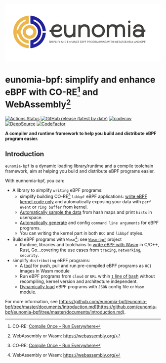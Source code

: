 ![logo](img/logo.png)

# eunomia-bpf: simplify and enhance eBPF with CO-RE[^1] and WebAssembly[^2]

[![Actions Status](https://github.com/eunomia-bpf/eunomia-bpf/workflows/Ubuntu/badge.svg)](https://github.com/eunomia-bpf/eunomia-bpf/actions)
[![GitHub release (latest by date)](https://img.shields.io/github/v/release/eunomia-bpf/eunomia-bpf)](https://github.com/eunomia-bpf/eunomia-bpf/releases)
[![codecov](https://codecov.io/gh/eunomia-bpf/eunomia-bpf/branch/master/graph/badge.svg?token=YTR1M16I70)](https://codecov.io/gh/eunomia-bpf/eunomia-bpf)
[![DeepSource](https://deepsource.io/gh/eunomia-bpf/eunomia-bpf.svg/?label=active+issues&show_trend=true&token=rcSI3J1-gpwLIgZWtKZC-N6C)](https://deepsource.io/gh/eunomia-bpf/eunomia-bpf/?ref=repository-badge)
[![CodeFactor](https://www.codefactor.io/repository/github/eunomia-bpf/eunomia-bpf/badge)](https://www.codefactor.io/repository/github/eunomia-bpf/eunomia-bpf)

**A compiler and runtime framework to help you build and distribute eBPF program easier.**

## Introduction

`eunomia-bpf` is a dynamic loading library/runtime and a compile toolchain framework, aim at helping you build and distribute eBPF programs easier.

With eunnomia-bpf, you can:

- A library to simplify `writing` eBPF programs:
  - simplify building CO-RE[^1] `libbpf` eBPF applications: [write eBPF kernel code only](https://github.com/eunomia-bpf/eunomia-bpf/tree/master/documents/introduction.md#simplify-building-co-re-libbpf-ebpf-applications) and automatically exposing your data with `perf event` or `ring buffer` from kernel.
  - [Automatically sample the data](https://github.com/eunomia-bpf/eunomia-bpf/tree/master/documents/introduction.md#automatically-sample-the-data-and-print-hists-in-userspace) from hash maps and print `hists` in userspace.
  - [Automatically generate](https://github.com/eunomia-bpf/eunomia-bpf/tree/master/documents/introduction.md#automatically-generate-and-config-command-line-arguments) and config `command line arguments` for eBPF programs.
  - You can writing the kernel part in both `BCC` and `libbpf` styles.
- Build eBPF programs with `Wasm`[^2]: see [`Wasm-bpf`](https://github.com/eunomia-bpf/wasm-bpf) project
  - Runtime, libraries and toolchains to [write eBPF with Wasm](https://github.com/eunomia-bpf/wasm-bpf) in C/C++, Rust, Go...covering the use cases from `tracing`, `networking`, `security`.
- simplify `distributing` eBPF programs:
  - A [tool](ecli/) for push, pull and run pre-compiled eBPF programs as `OCI` images in Wasm module
  - Run eBPF programs from `cloud` or `URL` within [`1` line of bash](https://github.com/eunomia-bpf/eunomia-bpf/tree/master/documents/introduction.md#dynamic-load-and-run-co-re-ebpf-kernel-code-from-the-cloud-with-url-or-oci-image) without recompiling, kernel version and architecture independent.
  - [Dynamically load](bpf-loader) eBPF programs with `JSON` config file or `Wasm` module.

For more information, see [https://github.com/eunomia-bpf/eunomia-bpf/tree/master/documents/introduction.md](https://github.com/eunomia-bpf/eunomia-bpf/tree/master/documents/introduction.md).

[^1]: CO-RE: [Compile Once – Run Everywhere](https://facebookmicrosites.github.io/bpf/blog/2020/02/19/bpf-portability-and-co-re.html)
[^2]: WebAssembly or Wasm: https://webassembly.org/
